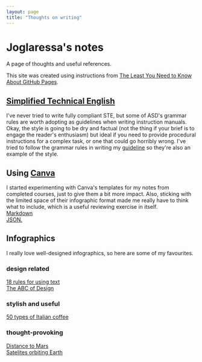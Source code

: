 ```yaml
---
layout: page
title: "Thoughts on writing"
---
```


# Joglaressa's notes

A page of thoughts and useful references.

This site was created using instructions from [The Least You Need to Know About GitHub Pages](https://tomcam.github.io/least-github-pages/github-pages-create-readme.html).

## [Simplified Technical English](https://www.asd-ste100.org/)
I've never tried to write fully compliant STE, but some of ASD's grammar rules are worth adopting as guidelines when writing instruction manuals. Okay, the style is going to be dry and factual (not the thing if your brief is to engage the reader's enthusiasm) but ideal if you need to provide procedural instructions for a complex task, or one that could go horribly wrong. 
I've tried to follow the grammar rules in writing my [guideline](https://joglaressa.github.io/joglaressa.github.io/docs/Notes-on-STE.htm) so they're also an example of the style.



## Using [Canva](https://www.canva.com/)
I started experimenting with Canva's templates for my notes from completed courses, just to give them a bit more impact. Also, sticking with the limited space of their infographic format made me really have to think what to include, which is a useful reviewing exercise in itself.  
<a href="/docs/Markdown.pdf" target="_blank">Markdown</a>  
<a href="/docs/JSON.pdf" target="_blank">JSON.</a>

## Infographics
I really love well-designed infographics, so here are some of my favourites.

### design related
[18 rules for using text](https://thevisualcommunicationguy.com/2014/07/01/18-rules-for-using-text/)  
[The ABC of Design](https://www.designmantic.com/blog/infographics/abc-of-design/) 

### stylish and useful
[50 types of Italian coffee](https://www.charmingitaly.com/different-types-of-italian-coffee/#) 

### thought-provoking
[Distance to Mars](https://web.archive.org/web/20130408190635/http://distancetomars.com/)  
[Satelites orbiting Earth](https://www.flickr.com/photos/michaelpaukner/4314987544/sizes/o/in/set-72157622340623679/) 

